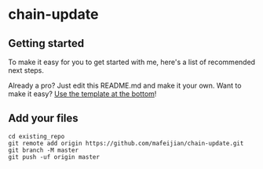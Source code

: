 # chain-update

## Getting started

To make it easy for you to get started with me, here's a list of recommended next steps.

Already a pro? Just edit this README.md and make it your own. Want to make it easy? [Use the template at the bottom](#editing-this-readme)!

## Add your files

```
cd existing_repo
git remote add origin https://github.com/mafeijian/chain-update.git
git branch -M master
git push -uf origin master
```

